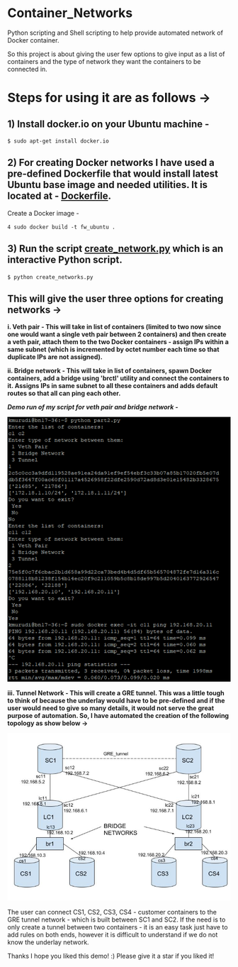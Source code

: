 # Container_Networks
Python scripting and Shell scripting to help provide automated network of Docker container.

So this project is about giving the user few options to give input as a list of containers and the type of network they want the containers to be connected in.

# Steps for using it are as follows ->

## 1) Install docker.io on your Ubuntu machine - 
```
$ sudo apt-get install docker.io
```

## 2) For creating Docker networks I have used a pre-defined Dockerfile that would install latest Ubuntu base image and needed utilities. It is located at - [Dockerfile](https://github.com/kmurudi/Container_Networks/blob/master/Dockerfile).

Create a Docker image - 
```
4 sudo docker build -t fw_ubuntu .
```
## 3) Run the script [create_network.py](https://github.com/kmurudi/Container_Networks/blob/master/create_network.py) which is an interactive Python script. 
```
$ python create_networks.py

```
## This will give the user three options for creating networks ->
**i. Veth pair - This will take in list of containers (limited to two now since one would want a single veth pair between 2 containers) and then create a veth pair, attach them to the two Docker containers - assign IPs within a same subnet (which is incremented by octet number each time so that duplicate IPs are not assigned).**

**ii. Bridge network - This will take in list of containers, spawn Docker containers, add a bridge using 'brctl' utility and connect the containers to it. Assigns IPs in same subnet to all these containers and adds default routes so that all can ping each other.**

**_Demo run of my script for veth pair and bridge network -_**

![demo](https://github.com/kmurudi/Container_Networks/blob/master/part2_br_veth_demo.PNG)

**iii. Tunnel Network - This will create a GRE tunnel. This was a little tough to think of because the underlay would have to be pre-defined and if the user would need to give so many details, it would not serve the great purpose of automation. So, I have automated the creation of the following topology as show below ->**


![Topology of the Automated network for GRE tunneling option](https://github.com/kmurudi/Container_Networks/blob/master/topology.jpg)

The user can connect CS1, CS2, CS3, CS4 - customer containers to the GRE tunnel network - which is built between SC1 and SC2. If the need is to only create a tunnel between two containers - it is an easy task just have to add rules on both ends, however it is difficult to understand if we do not know the underlay network.

Thanks I hope you liked this demo! :) Please give it a star if you liked it!



